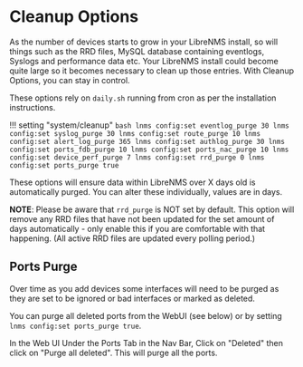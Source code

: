 # Cleanup Options

As the number of devices starts to grow in your LibreNMS install, so
will things such as the RRD files, MySQL database containing
eventlogs, Syslogs and performance data etc. Your LibreNMS install
could become quite large so it becomes necessary to clean up those
entries. With Cleanup Options, you can stay in control.

These options rely on ```daily.sh``` running from cron as per the installation instructions.

!!! setting "system/cleanup"
    ```bash
    lnms config:set eventlog_purge 30
    lnms config:set syslog_purge 30
    lnms config:set route_purge 10
    lnms config:set alert_log_purge 365
    lnms config:set authlog_purge 30
    lnms config:set ports_fdb_purge 10
    lnms config:set ports_nac_purge 10
    lnms config:set device_perf_purge 7
    lnms config:set rrd_purge 0
    lnms config:set ports_purge true
    ```

These options will ensure data within LibreNMS over X days old is
automatically purged. You can alter these individually, values are in
days.

**NOTE**: Please be aware that `rrd_purge` is NOT set
by default. This option will remove any RRD files that have not been
updated for the set amount of days automatically - only enable this if
you are comfortable with that happening. (All active RRD files are
updated every polling period.)

## Ports Purge

Over time as you add devices some interfaces will need to be purged as
they are set to be ignored or bad interfaces or marked as deleted.

You can purge all deleted ports from the WebUI (see below) or by
setting `lnms config:set ports_purge true`.

In the Web UI Under the Ports Tab in the Nav Bar, Click on "Deleted"
then click on "Purge all deleted". This will purge all the ports.
